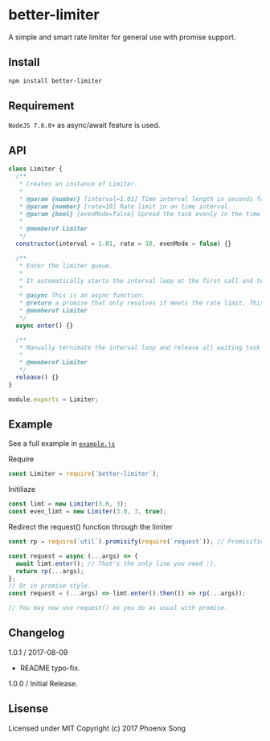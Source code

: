 # better-limiter
A simple and smart rate limiter for general use with promise support.

## Install
```bash
npm install better-limiter
```

## Requirement

`NodeJS 7.6.0+` as async/await feature is used.

## API
```javascript
class Limiter {
  /**
   * Creates an instance of Limiter.
   *
   * @param {number} [interval=1.01] Time interval length in seconds for a rate period.
   * @param {number} [rate=10] Rate limit in an time interval.
   * @param {bool} [evenMode=false] Spread the task evenly in the time interval, resolve a single task for every (interval/rate) second.
   *
   * @memberof Limiter
   */
  constructor(interval = 1.01, rate = 10, evenMode = false) {}

  /**
   * Enter the limiter queue.
   *
   * It automatically starts the interval loop at the first call and terminates the interval loop when no waiting task left.
   *
   * @async This is an async function.
   * @return a promise that only resolves if meets the rate limit. This promise never rejacts.
   * @memberof Limiter
   */
  async enter() {}

  /**
   * Manually ternimate the interval loop and release all waiting task task in the queue.
   *
   * @memberof Limiter
   */
  release() {}
}

module.exports = Limiter;
```

## Example
See a full example in [`example.js`](/example.js)

Require
```javascript
const Limiter = require(`better-limiter`);
```
Initiliaze
```javascript
const limt = new Limiter(3.0, 3);
const even_limt = new Limiter(3.0, 3, true);
```
Redirect the request() function through the limiter
```javascript
const rp = require(`util`).promisify(require(`request`)); // Promisified reqeust()

const request = async (...args) => {
  await limt.enter(); // That's the only line you need :).
  return rp(...args);
};
// Or in promise style.
const request = (...args) => limt.enter().then(() => rp(...args));

// You may now use request() as you do as usual with promise.
```
## Changelog
1.0.1 / 2017-08-09
  * README typo-fix.

1.0.0 / Initial Release.

## Lisense
Licensed under MIT
Copyright (c) 2017 Phoenix Song
